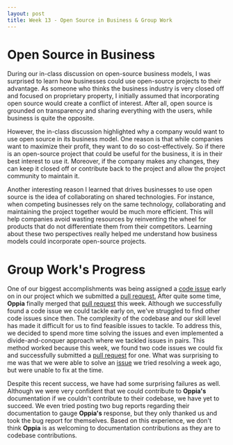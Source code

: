 ```yaml
---
layout: post
title: Week 13 - Open Source in Business & Group Work
---
```


# Open Source in Business

During our in-class discussion on open-source business models, I was surprised to learn how businesses could use open-source projects to their advantage. As someone who thinks the business industry is very closed off and focused on proprietary property, I initially assumed that incorporating open source would create a conflict of interest. After all, open source is grounded on transparency and sharing everything with the users, while business is quite the opposite.  

<!--more-->

However, the in-class discussion highlighted why a company would want to use open source in its business model. One reason is that while companies want to maximize their profit, they want to do so cost-effectively. So if there is an open-source project that could be useful for the business, it is in their best interest to use it. Moreover, if the company makes any changes, they can keep it closed off or contribute back to the project and allow the project community to maintain it. 

Another interesting reason I learned that drives businesses to use open source is the idea of collaborating on shared technologies. For instance, when competing businesses rely on the same technology, collaborating and maintaining the project together would be much more efficient. This will help companies avoid wasting resources by reinventing the wheel for products that do not differentiate them from their competitors. Learning about these two perspectives really helped me understand how business models could incorporate open-source projects. 

# Group Work's Progress

One of our biggest accomplishments was being assigned a [code issue](https://github.com/oppia/oppia/issues/17832) early on in our project which we submitted a [pull request.](https://github.com/oppia/oppia/pull/17884) After quite some time, **Oppia** finally merged that [pull request](https://github.com/oppia/oppia/pull/17884) this week. Although we successfully found a code issue we could tackle early on,  we've struggled to find other code issues since then. The complexity of the codebase and our skill level has made it difficult for us to find feasible issues to tackle. To address this, we decided to spend more time solving the issues and even implemented a divide-and-conquer approach where we tackled issues in pairs. This method worked because this week, we found two code issues we could fix and successfully submitted a [pull request](https://github.com/oppia/oppia/pull/18126) for one. What was surprising to me was that we were able to solve an [issue](https://github.com/oppia/oppia/issues/18045) we tried resolving a week ago, but were unable to fix at the time. 

Despite this recent success, we have had some surprising failures as well. Although we were very confident that we could contribute to **Oppia's** documentation if we couldn't contribute to their codebase, we have yet to succeed. We even tried posting two bug reports regarding their documentation to gauge **Oppia's** response, but they only thanked us and took the bug report for themselves. Based on this experience, we don't think **Oppia** is as welcoming to documentation contributions as they are to codebase contributions.

